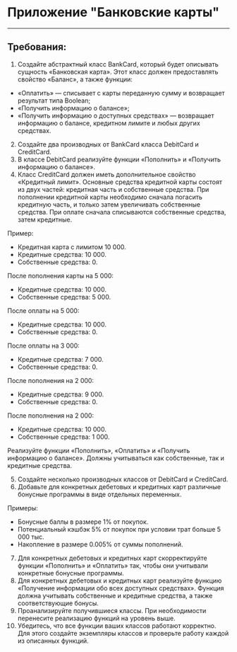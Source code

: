 # Приложение "Банковские карты" 
___

## Требования:
1.	Создайте абстрактный класс BankCard, который будет описывать сущность «Банковская карта». Этот класс должен предоставлять свойство «Баланс», а также функции:
- «Оплатить» — списывает с карты переданную сумму и возвращает результат типа Boolean; 
- «Получить информацию о балансе»; 
- «Получить информацию о доступных средствах» — возвращает информацию о балансе, кредитном лимите и любых других средствах.
2.	Создайте два производных от BankCard класса DebitCard и CreditCard.
3.	В классе DebitCard реализуйте функции «Пополнить» и «Получить информацию о балансе».
4.	Класс CreditCard должен иметь дополнительное свойство «Кредитный лимит». Основные средства кредитной карты состоят из двух частей: кредитная часть и собственные средства. При пополнении кредитной карты необходимо сначала погасить кредитную часть, и только затем увеличивать собственные средства. При оплате сначала списываются собственные средства, затем кредитные.

Пример:
- Кредитная карта с лимитом 10 000.
- Кредитные средства: 10 000.
- Собственные средства: 0.

После пополнения карты на 5 000:
- Кредитные средства: 10 000.
- Собственные средства: 5 000.

После оплаты на 5 000:
- Кредитные средства: 10 000.
- Собственные средства: 0.

После оплаты на 3 000:
- Кредитные средства: 7 000.
- Собственные средства: 0.

После пополнения на 2 000:
- Кредитные средства: 9 000.
- Собственные средства: 0.

После пополнения на 2 000:
- Кредитные средства: 10 000.
- Собственные средства: 1 000.

Реализуйте функции «Пополнить», «Оплатить» и «Получить информацию о балансе». Должны учитываться как собственные, так и кредитные средства.

5.	Создайте несколько производных классов от DebitCard и CreditCard.
6.	Добавьте для конкретных дебетовых и кредитных карт различные бонусные программы в виде отдельных переменных.

Примеры:
- Бонусные баллы в размере 1% от покупок.
- Потенциальный кэшбэк 5% от покупок при условии трат больше 5 000 тыс.
- Накопление в размере 0.005% от суммы пополнений.

7.	Для конкретных дебетовых и кредитных карт скорректируйте функции «Пополнить» и «Оплатить» так, чтобы они учитывали конкретные бонусные программы.
8.	Для конкретных дебетовых и кредитных карт реализуйте функцию «Получение информации обо всех доступных средствах». Функция должна учитывать собственные и кредитные средства, а также соответствующие бонусы.
9.	Проанализируйте получившиеся классы. При необходимости перенесите реализацию функций на уровень выше.
10.	Убедитесь, что все функции ваших классов работают корректно. Для этого создайте экземпляры классов и проверьте работу каждой из описанных функций.